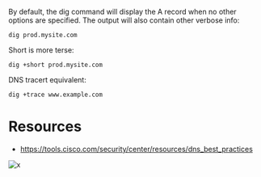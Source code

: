 By default, the dig command will display the A record when no other options are specified. The output will also contain other verbose info: 

`dig prod.mysite.com`

Short is more terse:

`dig +short prod.mysite.com`

DNS tracert equivalent:

`dig +trace www.example.com`

# Resources

- https://tools.cisco.com/security/center/resources/dns_best_practices 

![x](https://tools.cisco.com/cscrdr/security/center/files/recursive-query.gif)
